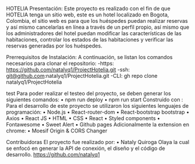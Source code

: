 HOTELIA
Presentación:
Este proyecto es realizado con el fin de que HOTELIA tenga un sitio web, este es un hotel localizado en Bogota, Colombia, el sitio web es para que los huéspedes puedan realizar reservas y así mismo cancelarlas en línea a través de un perfil propio, así mismo que los administradores del hotel puedan modificar las características de las habitaciones, controlar los estados de las habitaciones y verificar las reservas generadas por los huéspedes.

Prerrequisitos de Instalación:
A continuación, se listan los comandos necesarios para clonar el repositorio:
-https: https://github.com/natalyq1/ProjectHotelia.git
-ssh: git@github.com:natalyq1/ProjectHotelia.git
-CLI: gh repo clone natalyq1/ProjectHotelia

test
Para poder realizar el testeo del proyecto, se deben generar los siguientes comandos:
• npm run deploy
• npm run start
Construido con :
Para el desarrollo de este proyecto se utilizaron los siguientes lenguajes de programación:
• Node.js
• React-router-dom
• React-bootstrap bootstrap
• Axios
• React JS
• HTML
• CSS
• React
• Styled components
• Fontawesome
• Sweet Alert
• Github pages
Adicionalmente la extension en chrome:
• Moesif Origin & CORS Changer

Contribuidoras
El proyecto fue realizado por:
• Nataly Quiroga Olaya la cual se enfocó en generar la API de conexión, el diseño y el código de desarrollo. https://github.com/natalyq1
